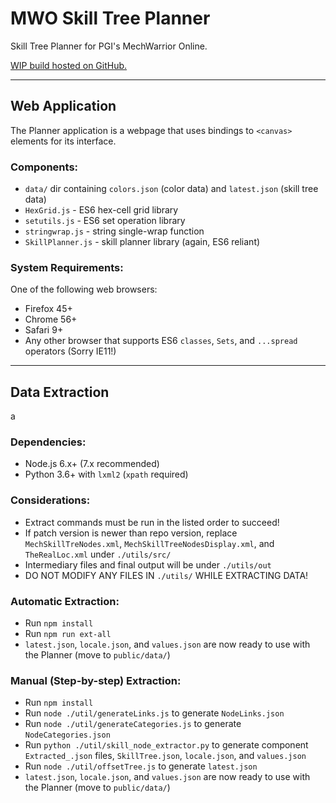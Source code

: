 MWO Skill Tree Planner
===

Skill Tree Planner for PGI's MechWarrior Online.

[WIP build hosted on GitHub.](https://mat3049.github.io/mwo-skilltree-planner/)
___

Web Application
---

The Planner application is a webpage that uses bindings to `<canvas>` elements for its interface.

### Components: ###
* `data/` dir containing `colors.json` (color data) and `latest.json` (skill tree data)
* `HexGrid.js` - ES6 hex-cell grid library
* `setutils.js` - ES6 set operation library
* `stringwrap.js` - string single-wrap function
* `SkillPlanner.js` - skill planner library (again, ES6 reliant)

### System Requirements: ###
One of the following web browsers:
* Firefox 45+
* Chrome 56+
* Safari 9+
* Any other browser that supports ES6 `classes`, `Sets`, and `...spread` operators (Sorry IE11!)

___

Data Extraction
---
a
### Dependencies: ###
* Node.js 6.x+ (7.x recommended)
* Python 3.6+ with `lxml2` (`xpath` required)

### Considerations: ###
* Extract commands must be run in the listed order to succeed!
* If patch version is newer than repo version, replace `MechSkillTreNodes.xml`, `MechSkillTreeNodesDisplay.xml`, and `TheRealLoc.xml` under `./utils/src/`
* Intermediary files and final output will be under `./utils/out`
* DO NOT MODIFY ANY FILES IN `./utils/` WHILE EXTRACTING DATA!

### Automatic Extraction: ###
* Run `npm install`
* Run `npm run ext-all`
* `latest.json`, `locale.json`, and `values.json` are now ready to use with the Planner (move to `public/data/`)

### Manual (Step-by-step) Extraction: ###
* Run `npm install`
* Run `node ./util/generateLinks.js` to generate `NodeLinks.json`
* Run `node ./util/generateCategories.js` to generate `NodeCategories.json`
* Run `python ./util/skill_node_extractor.py` to generate component `Extracted_.json` files, `SkillTree.json`, `locale.json`, and `values.json`
* Run `node ./util/offsetTree.js` to generate `latest.json`
* `latest.json`, `locale.json`, and `values.json` are now ready to use with the Planner (move to `public/data/`)
